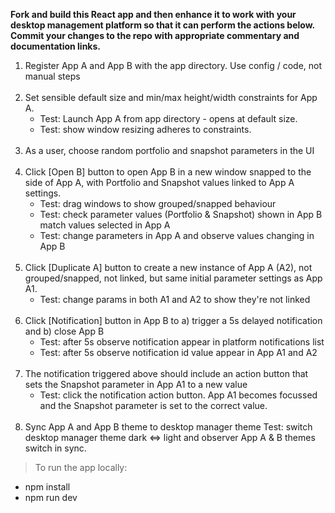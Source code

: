 **Fork and build this React app and then enhance it to work with your desktop management platform so that it can
perform the actions below. Commit your changes to the repo with appropriate commentary and documentation links.**

<ol>
<li>Register App A and App B with the app directory. Use config / code, not manual steps</li>

<br/>
<li>Set sensible default size and min/max height/width constraints for App A.
    <ul>
        <li>Test: Launch App A from app directory - opens at default size.</li>
        <li>Test: show window resizing adheres to constraints.</li>
    </ul>
</li>
<br/>

<li>As a user, choose random portfolio and snapshot parameters in the UI</li>
<br/>

<li>Click [Open B] button to open App B in a new window snapped to the side of App A, with Portfolio and Snapshot values linked to App A settings.
    <ul>
        <li>Test: drag windows to show grouped/snapped behaviour
        <li>Test: check parameter values (Portfolio & Snapshot) shown in App B match values selected in App A
        <li>Test: change parameters in App A and observe values changing in App B
    </ul>
</li>
<br/>

<li>Click [Duplicate A] button to create a new instance of App A (A2), not grouped/snapped, not linked, but same initial parameter settings as App A1.
    <ul>
        <li>Test: change params in both A1 and A2 to show they're not linked
    </ul>
</li>

<br/>
<li>Click [Notification] button in App B to a) trigger a 5s delayed notification and b) close App B
    <ul>
        <li>Test: after 5s observe notification appear in platform notifications list
        <li>Test: after 5s observe notification id value appear in App A1 and A2
    </ul>
</li>

<br/>
<li>The notification triggered above should include an action button that sets the Snapshot parameter in App A1 to a new
value
    <ul>
        <li>Test: click the notification action button. App A1 becomes focussed and the Snapshot parameter is set to the correct
    value.
    </ul>
</li>

<br/>

<li>Sync App A and App B theme to desktop manager theme
Test: switch desktop manager theme dark <=> light and observer App A & B themes switch in sync.

</ol>

> To run the app locally:
<ul>
 <li>npm install
 <li>npm run dev
</ul>


